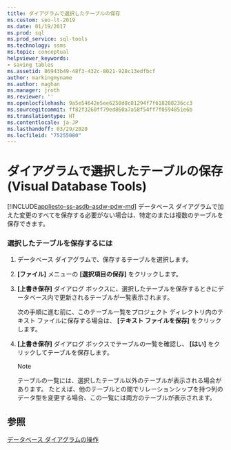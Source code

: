 ```yaml
---
title: ダイアグラムで選択したテーブルの保存
ms.custom: seo-lt-2019
ms.date: 01/19/2017
ms.prod: sql
ms.prod_service: sql-tools
ms.technology: ssms
ms.topic: conceptual
helpviewer_keywords:
- saving tables
ms.assetid: 86943b49-48f3-432c-8021-928c13edfbcf
author: markingmyname
ms.author: maghan
ms.manager: jroth
ms.reviewer: ''
ms.openlocfilehash: 9a5e54642e5ee6250d8c01294f7f618288236cc3
ms.sourcegitcommit: ff82f3260ff79ed860a7a58f54ff7f0594851e6b
ms.translationtype: HT
ms.contentlocale: ja-JP
ms.lasthandoff: 03/29/2020
ms.locfileid: "75255080"
---
```

# <a name="save-selected-tables-on-a-diagram-visual-database-tools"></a>ダイアグラムで選択したテーブルの保存 (Visual Database Tools)
[!INCLUDE[appliesto-ss-asdb-asdw-pdw-md](../../includes/appliesto-ss-asdb-asdw-pdw-md.md)]
データベース ダイアグラムで加えた変更のすべてを保存する必要がない場合は、特定のまたは複数のテーブルを保存できます。  
  
### <a name="to-save-selected-tables"></a>選択したテーブルを保存するには  
  
1.  データベース ダイアグラムで、保存するテーブルを選択します。  
  
2.  **[ファイル]** メニューの **[選択項目の保存]** をクリックします。  
  
3.  **[上書き保存]** ダイアログ ボックスに、選択したテーブルを保存するときにデータベース内で更新されるテーブルが一覧表示されます。  
  
    次の手順に進む前に、このテーブル一覧をプロジェクト ディレクトリ内のテキスト ファイルに保存する場合は、 **[テキスト ファイルを保存]** をクリックします。  
  
4.  **[上書き保存]** ダイアログ ボックスでテーブルの一覧を確認し、 **[はい]** をクリックしてテーブルを保存します。  
  
    > [!NOTE]  
    > テーブルの一覧には、選択したテーブル以外のテーブルが表示される場合があります。 たとえば、他のテーブルとの間でリレーションシップを持つ列のデータ型を変更する場合、この一覧には両方のテーブルが表示されます。  
  
## <a name="see-also"></a>参照  
[データベース ダイアグラムの操作](../../ssms/visual-db-tools/work-with-database-diagrams-visual-database-tools.md)  
  
